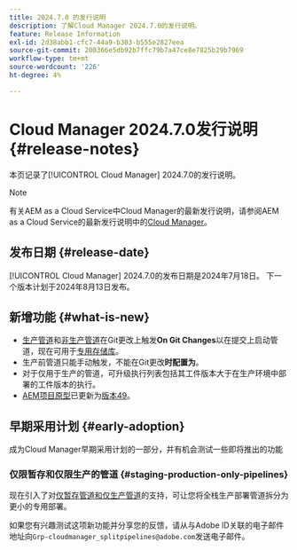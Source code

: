 ```yaml
---
title: 2024.7.0 的发行说明
description: 了解Cloud Manager 2024.7.0的发行说明。
feature: Release Information
exl-id: 2d38abb1-cfc7-44a9-b303-b555e2827eea
source-git-commit: 200366e5db92b7ffc79b7a47ce8e7825b29b7969
workflow-type: tm+mt
source-wordcount: '226'
ht-degree: 4%

---
```



# Cloud Manager 2024.7.0发行说明 {#release-notes}

本页记录了[!UICONTROL Cloud Manager] 2024.7.0的发行说明。

>[!NOTE]
>
>有关AEM as a Cloud Service中Cloud Manager的最新发行说明，请参阅AEM as a Cloud Service的最新发行说明中的[Cloud Manager](https://experienceleague.adobe.com/en/docs/experience-manager-cloud-service/content/release-notes/cloud-manager/current)。

## 发布日期 {#release-date}

[!UICONTROL Cloud Manager] 2024.7.0的发布日期是2024年7月18日。 下一个版本计划于2024年8月13日发布。

## 新增功能 {#what-is-new}

* [生产管道](/help/using/production-pipelines.md#adding-production-pipeline)和[非生产管道](/help/using/non-production-pipelines.md#adding-non-production-pipeline)在Git更改上触发&#x200B;**On Git Changes**&#x200B;以在提交上启动管道，现在可用于[专用存储库](/help/managing-code/private-repositories.md)。
* 生产前管道只能手动触发，不能在Git更改&#x200B;**时配置为**。
* 对于仅用于生产的管道，可升级执行列表包括其工件版本大于在生产环境中部署的工件版本的执行。
* [AEM项目原型](https://experienceleague.adobe.com/zh-hans/docs/experience-manager-core-components/using/developing/archetype/overview)已更新为[版本49](https://github.com/adobe/aem-project-archetype/tree/aem-project-archetype-49)。

## 早期采用计划 {#early-adoption}

成为Cloud Manager早期采用计划的一部分，并有机会测试一些即将推出的功能

### 仅限暂存和仅限生产的管道 {#staging-production-only-pipelines}

现在引入了对[仅暂存管道和仅生产管道](/help/using/stage-prod-only.md)的支持，可让您将全栈生产部署管道拆分为更小的专用部署。

如果您有兴趣测试这项新功能并分享您的反馈，请从与Adobe ID关联的电子邮件地址向`Grp-cloudmanager_splitpipelines@adobe.com`发送电子邮件。
